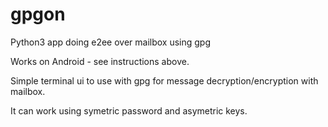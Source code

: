 # gpgon
Python3 app doing e2ee over mailbox using gpg

Works on Android - see instructions above.

Simple terminal ui to use with gpg for message decryption/encryption with mailbox.

It can work using symetric password and asymetric keys.
